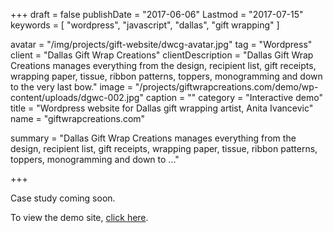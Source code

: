 +++
draft = false
publishDate = "2017-06-06"
Lastmod = "2017-07-15"
keywords = [ "wordpress", "javascript", "dallas", "gift wrapping" ]

avatar = "/img/projects/gift-website/dwcg-avatar.jpg"
tag = "Wordpress"
client = "Dallas Gift Wrap Creations"
clientDescription = "Dallas Gift Wrap Creations manages everything from the design, recipient list, gift receipts, wrapping paper, tissue, ribbon patterns, toppers, monogramming and down to the very last bow."
image = "/projects/giftwrapcreations.com/demo/wp-content/uploads/dgwc-002.jpg"
caption = ""
category = "Interactive demo"
title = "Wordpress website for Dallas gift wrapping artist, Anita Ivancevic"
name = "giftwrapcreations.com"

summary = "Dallas Gift Wrap Creations manages everything from the design, recipient list, gift receipts, wrapping paper, tissue, ribbon patterns, toppers, monogramming and down to ..."

+++

Case study coming soon.

To view the demo site, [click here](/projects/giftwrapcreations.com/demo).
